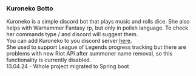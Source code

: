 ### Kuroneko Botto
Kuroneko is a simple discord bot that plays music and rolls dice. She also helps with Warhammer Fantasy rp, but only in polish language. To check her commands type / and discord will suggest them.    
You can add Kuroneko to you discord server [here](https://discord.com/api/oauth2/authorize?client_id=738883479902617670&permissions=8&scope=bot).  
She used to support League of Legends progress tracking but there are problems with new Riot API after summoner name removal, so this functionality is currently disabled.  
13.04.24 - Whole project migrated to Spring boot

